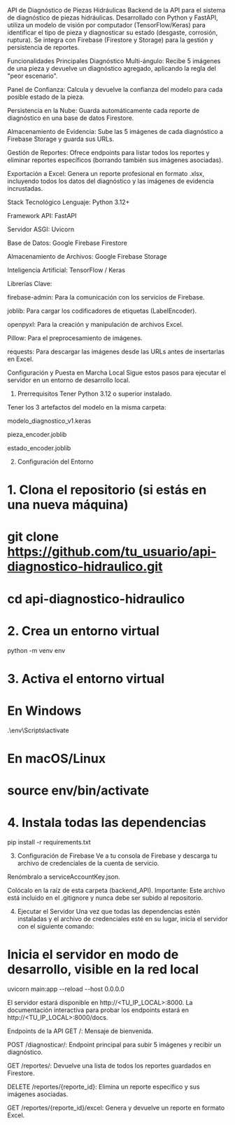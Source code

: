 API de Diagnóstico de Piezas Hidráulicas
Backend de la API para el sistema de diagnóstico de piezas hidráulicas. Desarrollado con Python y FastAPI, utiliza un modelo de visión por computador (TensorFlow/Keras) para identificar el tipo de pieza y diagnosticar su estado (desgaste, corrosión, ruptura). Se integra con Firebase (Firestore y Storage) para la gestión y persistencia de reportes.

Funcionalidades Principales
Diagnóstico Multi-ángulo: Recibe 5 imágenes de una pieza y devuelve un diagnóstico agregado, aplicando la regla del "peor escenario".

Panel de Confianza: Calcula y devuelve la confianza del modelo para cada posible estado de la pieza.

Persistencia en la Nube: Guarda automáticamente cada reporte de diagnóstico en una base de datos Firestore.

Almacenamiento de Evidencia: Sube las 5 imágenes de cada diagnóstico a Firebase Storage y guarda sus URLs.

Gestión de Reportes: Ofrece endpoints para listar todos los reportes y eliminar reportes específicos (borrando también sus imágenes asociadas).

Exportación a Excel: Genera un reporte profesional en formato .xlsx, incluyendo todos los datos del diagnóstico y las imágenes de evidencia incrustadas.

Stack Tecnológico
Lenguaje: Python 3.12+

Framework API: FastAPI

Servidor ASGI: Uvicorn

Base de Datos: Google Firebase Firestore

Almacenamiento de Archivos: Google Firebase Storage

Inteligencia Artificial: TensorFlow / Keras

Librerías Clave:

firebase-admin: Para la comunicación con los servicios de Firebase.

joblib: Para cargar los codificadores de etiquetas (LabelEncoder).

openpyxl: Para la creación y manipulación de archivos Excel.

Pillow: Para el preprocesamiento de imágenes.

requests: Para descargar las imágenes desde las URLs antes de insertarlas en Excel.

Configuración y Puesta en Marcha Local
Sigue estos pasos para ejecutar el servidor en un entorno de desarrollo local.

1. Prerrequisitos
Tener Python 3.12 o superior instalado.

Tener los 3 artefactos del modelo en la misma carpeta:

modelo_diagnostico_v1.keras

pieza_encoder.joblib

estado_encoder.joblib

2. Configuración del Entorno
# 1. Clona el repositorio (si estás en una nueva máquina)
# git clone https://github.com/tu_usuario/api-diagnostico-hidraulico.git
# cd api-diagnostico-hidraulico

# 2. Crea un entorno virtual
python -m venv env

# 3. Activa el entorno virtual
# En Windows
.\env\Scripts\activate
# En macOS/Linux
# source env/bin/activate

# 4. Instala todas las dependencias
pip install -r requirements.txt

3. Configuración de Firebase
Ve a tu consola de Firebase y descarga tu archivo de credenciales de la cuenta de servicio.

Renómbralo a serviceAccountKey.json.

Colócalo en la raíz de esta carpeta (backend_API). Importante: Este archivo está incluido en el .gitignore y nunca debe ser subido al repositorio.

4. Ejecutar el Servidor
Una vez que todas las dependencias estén instaladas y el archivo de credenciales esté en su lugar, inicia el servidor con el siguiente comando:

# Inicia el servidor en modo de desarrollo, visible en la red local
uvicorn main:app --reload --host 0.0.0.0

El servidor estará disponible en http://<TU_IP_LOCAL>:8000. La documentación interactiva para probar los endpoints estará en http://<TU_IP_LOCAL>:8000/docs.

Endpoints de la API
GET /: Mensaje de bienvenida.

POST /diagnosticar/: Endpoint principal para subir 5 imágenes y recibir un diagnóstico.

GET /reportes/: Devuelve una lista de todos los reportes guardados en Firestore.

DELETE /reportes/{reporte_id}: Elimina un reporte específico y sus imágenes asociadas.

GET /reportes/{reporte_id}/excel: Genera y devuelve un reporte en formato Excel.
